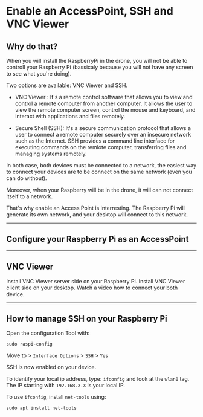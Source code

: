 # Enable  an AccessPoint, SSH and VNC Viewer

## Why do that?
When you will install the RaspberryPi in the drone, you will not be able to controll your Raspberry Pi (bassicaly because you will not have any screen to see what you're doing).

Two options are available: VNC Viewer and SSH.

- VNC Viewer :
It's a remote control software that allows you to view and control a remote computer from another computer. It allows the user to view the remote computer screen, control the mouse and keyboard, and interact with applications and files remotely. 

- Secure Shell (SSH):
It's a secure communication protocol that allows a user to connect a remote computer securely over an insecure network such as the Internet. SSH provides a command line interface for executing commands on the remlote computer, transferring files and managing systems remotely.

In both case, both devices must be connected to a network, the easiest way to connect your devices are to be connect on the same network (even you can do without).

Moreover, when your Raspberry will be in the drone, it will can not connect itself to a network.

That's why enable an Access Point is interresting. The Raspberry Pi will generate its own network, and your desktop will connect to this network.

---

## Configure your Raspberry Pi as an AccessPoint

---

## VNC Viewer
Install VNC Viewer server side on your Raspberry Pi.
Install VNC Viewer client side on your desktop.
Watch a video how to connect your both device.

---

## How to manage SSH on your Raspberry Pi

Open the configuration Tool with:
```
sudo raspi-config
```

Move to > `Interface Options` > `SSH` > `Yes`

SSH is now enabled on your device.


To identify your local ip address, type: `ifconfig` and look at the `wlan0` tag. The IP starting with `192.168.X.X` is your local IP.

To use `ifconfig`, install `net-tools` using:

```
sudo apt install net-tools
```
